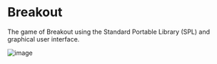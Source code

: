# Breakout

The game of Breakout using the Standard Portable Library (SPL) and graphical user interface.


![image](https://cloud.githubusercontent.com/assets/3928442/8153418/9c30f53e-12e2-11e5-8ef0-c30e0304632c.png)
